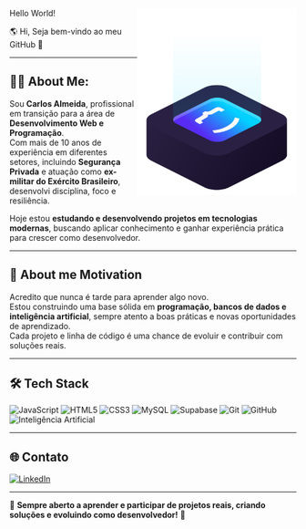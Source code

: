 Hello World! 
<img align="right" width="280" src="https://raw.githubusercontent.com/Dev-CarlosAlmeida/Dev-CarlosAlmeida/main/ilus-code.svg" alt="Imagem código ilustrado" />

🌎 Hi, Seja bem-vindo ao meu GitHub 🚀

---

## 🧑‍💻 About Me:
Sou **Carlos Almeida**, profissional em transição para a área de **Desenvolvimento Web e Programação**.  
Com mais de 10 anos de experiência em diferentes setores, incluindo **Segurança Privada** e atuação como **ex-militar do Exército Brasileiro**, desenvolvi disciplina, foco e resiliência.  

Hoje estou **estudando e desenvolvendo projetos em tecnologias modernas**, buscando aplicar conhecimento e ganhar experiência prática para crescer como desenvolvedor.  

---

## 🎯 About me Motivation
Acredito que nunca é tarde para aprender algo novo.  
Estou construindo uma base sólida em **programação, bancos de dados e inteligência artificial**, sempre atento a boas práticas e novas oportunidades de aprendizado.  
Cada projeto e linha de código é uma chance de evoluir e contribuir com soluções reais.  

---

## 🛠 Tech Stack
![JavaScript](https://img.shields.io/badge/JavaScript-F7DF1E?style=for-the-badge&logo=javascript&logoColor=black)
![HTML5](https://img.shields.io/badge/HTML5-E34F26?style=for-the-badge&logo=html5&logoColor=white)
![CSS3](https://img.shields.io/badge/CSS3-1572B6?style=for-the-badge&logo=css3&logoColor=white)
![MySQL](https://img.shields.io/badge/MySQL-00758F?style=for-the-badge&logo=mysql&logoColor=white)
![Supabase](https://img.shields.io/badge/Supabase-3ECF8E?style=for-the-badge&logo=supabase&logoColor=white)
![Git](https://img.shields.io/badge/Git-F05032?style=for-the-badge&logo=git&logoColor=white)
![GitHub](https://img.shields.io/badge/GitHub-181717?style=for-the-badge&logo=github&logoColor=white)
![Inteligência Artificial](https://img.shields.io/badge/IA-FF6F61?style=for-the-badge&logo=robot&logoColor=white)

---

## 🌐 Contato
[![LinkedIn](https://img.shields.io/badge/LinkedIn-0077B5?style=for-the-badge&logo=linkedin&logoColor=white)](https://www.linkedin.com/in/devcarlosalmeida)

---

🚀 **Sempre aberto a aprender e participar de projetos reais, criando soluções e evoluindo como desenvolvedor!** 🚀

